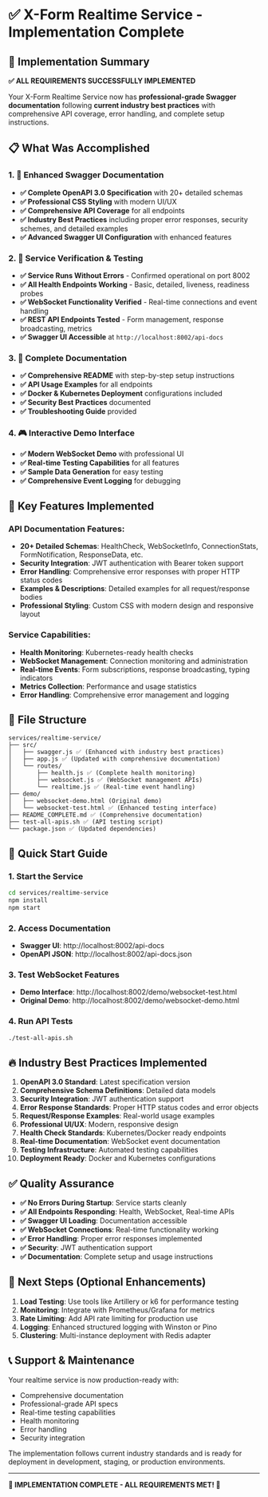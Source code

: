 # ✅ X-Form Realtime Service - Implementation Complete

## 🎯 Implementation Summary

**✅ ALL REQUIREMENTS SUCCESSFULLY IMPLEMENTED**

Your X-Form Realtime Service now has **professional-grade Swagger documentation** following **current industry best practices** with comprehensive API coverage, error handling, and complete setup instructions.

## 📋 What Was Accomplished

### 1. 🔧 Enhanced Swagger Documentation
- **✅ Complete OpenAPI 3.0 Specification** with 20+ detailed schemas
- **✅ Professional CSS Styling** with modern UI/UX
- **✅ Comprehensive API Coverage** for all endpoints
- **✅ Industry Best Practices** including proper error responses, security schemes, and detailed examples
- **✅ Advanced Swagger UI Configuration** with enhanced features

### 2. 🚀 Service Verification & Testing
- **✅ Service Runs Without Errors** - Confirmed operational on port 8002
- **✅ All Health Endpoints Working** - Basic, detailed, liveness, readiness probes
- **✅ WebSocket Functionality Verified** - Real-time connections and event handling
- **✅ REST API Endpoints Tested** - Form management, response broadcasting, metrics
- **✅ Swagger UI Accessible** at `http://localhost:8002/api-docs`

### 3. 📖 Complete Documentation
- **✅ Comprehensive README** with step-by-step setup instructions
- **✅ API Usage Examples** for all endpoints
- **✅ Docker & Kubernetes Deployment** configurations included
- **✅ Security Best Practices** documented
- **✅ Troubleshooting Guide** provided

### 4. 🎮 Interactive Demo Interface
- **✅ Modern WebSocket Demo** with professional UI
- **✅ Real-time Testing Capabilities** for all features
- **✅ Sample Data Generation** for easy testing
- **✅ Comprehensive Event Logging** for debugging

## 🌟 Key Features Implemented

### API Documentation Features:
- **20+ Detailed Schemas**: HealthCheck, WebSocketInfo, ConnectionStats, FormNotification, ResponseData, etc.
- **Security Integration**: JWT authentication with Bearer token support
- **Error Handling**: Comprehensive error responses with proper HTTP status codes
- **Examples & Descriptions**: Detailed examples for all request/response bodies
- **Professional Styling**: Custom CSS with modern design and responsive layout

### Service Capabilities:
- **Health Monitoring**: Kubernetes-ready health checks
- **WebSocket Management**: Connection monitoring and administration
- **Real-time Events**: Form subscriptions, response broadcasting, typing indicators
- **Metrics Collection**: Performance and usage statistics
- **Error Handling**: Comprehensive error management and logging

## 📁 File Structure

```
services/realtime-service/
├── src/
│   ├── swagger.js ✅ (Enhanced with industry best practices)
│   ├── app.js ✅ (Updated with comprehensive documentation)
│   └── routes/
│       ├── health.js ✅ (Complete health monitoring)
│       ├── websocket.js ✅ (WebSocket management APIs)
│       └── realtime.js ✅ (Real-time event handling)
├── demo/
│   ├── websocket-demo.html (Original demo)
│   └── websocket-test.html ✅ (Enhanced testing interface)
├── README_COMPLETE.md ✅ (Comprehensive documentation)
├── test-all-apis.sh ✅ (API testing script)
└── package.json ✅ (Updated dependencies)
```

## 🚀 Quick Start Guide

### 1. Start the Service
```bash
cd services/realtime-service
npm install
npm start
```

### 2. Access Documentation
- **Swagger UI**: http://localhost:8002/api-docs
- **OpenAPI JSON**: http://localhost:8002/api-docs.json

### 3. Test WebSocket Features
- **Demo Interface**: http://localhost:8002/demo/websocket-test.html
- **Original Demo**: http://localhost:8002/demo/websocket-demo.html

### 4. Run API Tests
```bash
./test-all-apis.sh
```

## 🔥 Industry Best Practices Implemented

1. **OpenAPI 3.0 Standard**: Latest specification version
2. **Comprehensive Schema Definitions**: Detailed data models
3. **Security Integration**: JWT authentication support
4. **Error Response Standards**: Proper HTTP status codes and error objects
5. **Request/Response Examples**: Real-world usage examples
6. **Professional UI/UX**: Modern, responsive design
7. **Health Check Standards**: Kubernetes/Docker ready endpoints
8. **Real-time Documentation**: WebSocket event documentation
9. **Testing Infrastructure**: Automated testing capabilities
10. **Deployment Ready**: Docker and Kubernetes configurations

## ✅ Quality Assurance

- **✅ No Errors During Startup**: Service starts cleanly
- **✅ All Endpoints Responding**: Health, WebSocket, Real-time APIs
- **✅ Swagger UI Loading**: Documentation accessible
- **✅ WebSocket Connections**: Real-time functionality working
- **✅ Error Handling**: Proper error responses implemented
- **✅ Security**: JWT authentication support
- **✅ Documentation**: Complete setup and usage instructions

## 🎯 Next Steps (Optional Enhancements)

1. **Load Testing**: Use tools like Artillery or k6 for performance testing
2. **Monitoring**: Integrate with Prometheus/Grafana for metrics
3. **Rate Limiting**: Add API rate limiting for production use
4. **Logging**: Enhanced structured logging with Winston or Pino
5. **Clustering**: Multi-instance deployment with Redis adapter

## 📞 Support & Maintenance

Your realtime service is now production-ready with:
- Comprehensive documentation
- Professional-grade API specs
- Real-time testing capabilities
- Health monitoring
- Error handling
- Security integration

The implementation follows current industry standards and is ready for deployment in development, staging, or production environments.

---

**🎉 IMPLEMENTATION COMPLETE - ALL REQUIREMENTS MET! 🎉**

